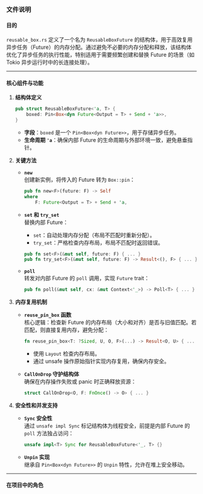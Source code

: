 ### 文件说明

#### 目的
`reusable_box.rs` 定义了一个名为 `ReusableBoxFuture` 的结构体，用于高效复用异步任务（Future）的内存分配。通过避免不必要的内存分配和释放，该结构体优化了异步任务的执行性能，特别适用于需要频繁创建和替换 Future 的场景（如 Tokio 异步运行时中的长连接处理）。

---

#### 核心组件与功能

1. **结构体定义**
   ```rust
   pub struct ReusableBoxFuture<'a, T> {
       boxed: Pin<Box<dyn Future<Output = T> + Send + 'a>>,
   }
   ```
   - **字段**：`boxed` 是一个 `Pin<Box<dyn Future>>`，用于存储异步任务。
   - **生命周期 `'a`**：确保内部 Future 的生命周期与外部环境一致，避免悬垂指针。

2. **关键方法**
   - **`new`**  
     创建新实例，将传入的 Future 转为 `Box::pin`：
     ```rust
     pub fn new<F>(future: F) -> Self
     where
         F: Future<Output = T> + Send + 'a,
     ```
   - **`set` 和 `try_set`**  
     替换内部 Future：
     - `set`：自动处理内存分配（布局不匹配时重新分配）。
     - `try_set`：严格检查内存布局，布局不匹配时返回错误。
     ```rust
     pub fn set<F>(&mut self, future: F) { ... }
     pub fn try_set<F>(&mut self, future: F) -> Result<(), F> { ... }
     ```

   - **`poll`**  
     转发对内部 Future 的 `poll` 调用，实现 `Future` trait：
     ```rust
     pub fn poll(&mut self, cx: &mut Context<'_>) -> Poll<T> { ... }
     ```

3. **内存复用机制**
   - **`reuse_pin_box` 函数**  
     核心逻辑：检查新 Future 的内存布局（大小和对齐）是否与旧值匹配。若匹配，则直接复用内存，避免分配：
     ```rust
     fn reuse_pin_box<T: ?Sized, U, O, F>(...) -> Result<O, U> { ... }
     ```
     - 使用 `Layout` 检查内存布局。
     - 通过 unsafe 操作原始指针实现内存复用，确保内存安全。

   - **`CallOnDrop` 守护结构体**  
     确保在内存操作失败或 panic 时正确释放资源：
     ```rust
     struct CallOnDrop<O, F: FnOnce() -> O> { ... }
     ```

4. **安全性和并发支持**
   - **`Sync` 安全性**  
     通过 `unsafe impl Sync` 标记结构体为线程安全，前提是内部 Future 的 `poll` 方法独占访问：
     ```rust
     unsafe impl<T> Sync for ReusableBoxFuture<'_, T> {}
     ```
   - **`Unpin` 实现**  
     继承自 `Pin<Box<dyn Future>>` 的 `Unpin` 特性，允许在堆上安全移动。

---

#### 在项目中的角色